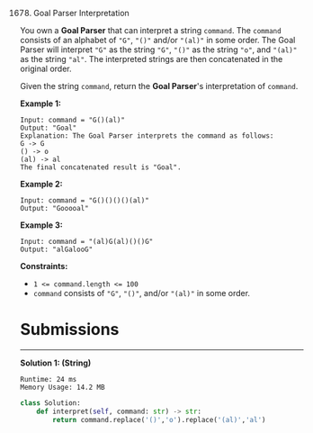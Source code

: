 1678. Goal Parser Interpretation

You own a **Goal Parser** that can interpret a string `command`. The `command` consists of an alphabet of `"G"`, `"()"` and/or `"(al)"` in some order. The Goal Parser will interpret `"G"` as the string `"G"`, `"()"` as the string `"o"`, and `"(al)"` as the string `"al"`. The interpreted strings are then concatenated in the original order.

Given the string `command`, return the **Goal Parser**'s interpretation of `command`.

 

**Example 1:**
```
Input: command = "G()(al)"
Output: "Goal"
Explanation: The Goal Parser interprets the command as follows:
G -> G
() -> o
(al) -> al
The final concatenated result is "Goal".
```

**Example 2:**
```
Input: command = "G()()()()(al)"
Output: "Gooooal"
```

**Example 3:**
```
Input: command = "(al)G(al)()()G"
Output: "alGalooG"
```

**Constraints:**

* `1 <= command.length <= 100`
* `command` consists of `"G"`, `"()"`, and/or `"(al)"` in some order.

# Submissions
---
**Solution 1: (String)**
```
Runtime: 24 ms
Memory Usage: 14.2 MB
```
```python
class Solution:
    def interpret(self, command: str) -> str:
        return command.replace('()','o').replace('(al)','al')
```